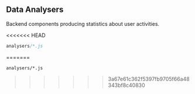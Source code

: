 Data Analysers
--------------
Backend components producing statistics about user activities.

<<<<<<< HEAD
```javascript
analysers/*.js
```

[icon]: fa://fa-calculator#f73939
=======
```match
analysers/*.js
```

[icon]: fa://fa-calculator/#f73939
>>>>>>> 3a67e61c362f5397fb9705f66a48343bf8c40830
